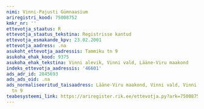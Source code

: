 ```yaml
---
nimi: Vinni-Pajusti Gümnaasium
ariregistri_kood: 75008752
kmkr_nr: ''
ettevotja_staatus: R
ettevotja_staatus_tekstina: Registrisse kantud
ettevotja_esmakande_kpv: 23.02.2001
ettevotja_aadress: .na
asukoht_ettevotja_aadressis: Tammiku tn 9
asukoha_ehak_kood: 9375
asukoha_ehak_tekstina: Vinni alevik, Vinni vald, Lääne-Viru maakond
indeks_ettevotja_aadressis: '46601'
ads_adr_id: 2845693
ads_ads_oid: .na
ads_normaliseeritud_taisaadress: Lääne-Viru maakond, Vinni vald, Vinni alevik, Tammiku
  tn 9
teabesysteemi_link: https://ariregister.rik.ee/ettevotja.py?ark=75008752&ref=rekvisiidid
---
```

